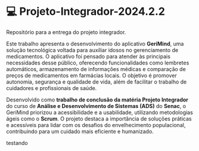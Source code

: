 # 💻 Projeto-Integrador-2024.2.2
Repositório para a entrega do projeto integrador.

Este trabalho apresenta o desenvolvimento do aplicativo **GeriMind**, uma solução tecnológica voltada para auxiliar idosos no gerenciamento de medicamentos. O aplicativo foi pensado para atender às principais necessidades desse público, oferecendo funcionalidades como lembretes automáticos, armazenamento de informações médicas e comparação de preços de medicamentos em farmácias locais. O objetivo é promover autonomia, segurança e qualidade de vida, além de facilitar o trabalho de cuidadores e profissionais de saúde.

Desenvolvido como **trabalho de conclusão da matéria Projeto Integrador** do curso de **Análise e Desenvolvimento de Sistemas (ADS)** do **Senac**, o GeriMind priorizou a acessibilidade e a usabilidade, utilizando metodologias ágeis como o **Scrum**. O projeto destaca a importância de soluções práticas e acessíveis para lidar com os desafios do envelhecimento populacional, contribuindo para um cuidado mais eficiente e humanizado.

testando

